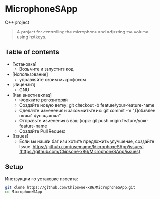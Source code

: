# MicrophoneSApp
C++ project

> A project for controlling the microphone and adjusting the volume using hotkeys.

## Table of contents
- [Установка]
  - Возьмите и запустите код
- [Использование]
  - управляйте своим микрофоном
- [Лицензия]
  - GNU
- [Как внести вклад]
  - Форкните репозиторий
  - Создайте новую ветку: git checkout -b feature/your-feature-name
  - Сделайте изменения и закоммитьте их: git commit -m "Добавлен новый функционал"
  - Отправьте изменения в ваш форк: git push origin feature/your-feature-name
  - Создайте Pull Request
- [Issues]
  - Если вы нашли баг или хотите предложить улучшение, создайте Issue [https://github.com/username/MicrophoneSApp/issues](https://github.com/Chipsone-x86/MicrophoneSApp/issues)

## Setup
Инструкции по установке проекта:
```bash
git clone https://github.com/Chipsone-x86/MicrophoneSApp.git
cd MicrophoneSApp
